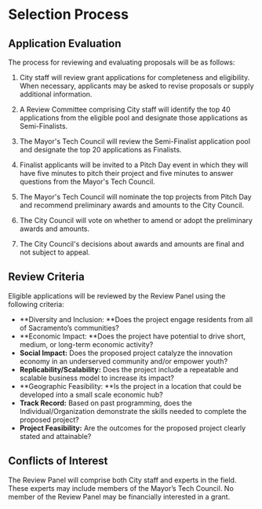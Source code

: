 # Selection Process

## Application Evaluation

The process for reviewing and evaluating proposals will be as follows:

1. City staff will review grant applications for completeness and eligibility. When necessary, applicants may be asked to revise proposals or supply additional information.

2. A Review Committee comprising City staff will identify the top 40 applications from the eligible pool and designate those applications as Semi-Finalists.

3. The Mayor's Tech Council will review the Semi-Finalist application pool and designate the top 20 applications as Finalists.

4. Finalist applicants will be invited to a Pitch Day event in which they will have five minutes to pitch their project and five minutes to answer questions from the Mayor's Tech Council.
5. The Mayor's Tech Council will nominate the top projects from Pitch Day and recommend preliminary awards and amounts to the City Council.
6. The City Council will vote on whether to amend or adopt the preliminary awards and amounts.
7. The City Council's decisions about awards and amounts are final and not subject to appeal.

## **Review Criteria**

Eligible applications will be reviewed by the Review Panel using the following criteria:

* **Diversity and Inclusion: **Does the project engage residents from all of Sacramento’s communities?
* **Economic Impact: **Does the project have potential to drive short, medium, or long-term economic activity?
* **Social Impact:** Does the proposed project catalyze the innovation economy in an underserved community and/or empower youth?
* **Replicability/Scalability:** Does the project include a repeatable and scalable business model to increase its impact?
* **Geographic Feasibility: **Is the project in a location that could be developed into a small scale economic hub?
* **Track Record:** Based on past programming, does the Individual/Organization demonstrate the skills needed to complete the proposed project?
* **Project Feasibility:** Are the outcomes for the proposed project clearly stated and attainable?

## Conflicts of Interest

The Review Panel will comprise both City staff and experts in the field. These experts may include members of the Mayor’s Tech Council. No member of the Review Panel may be financially interested in a grant.

